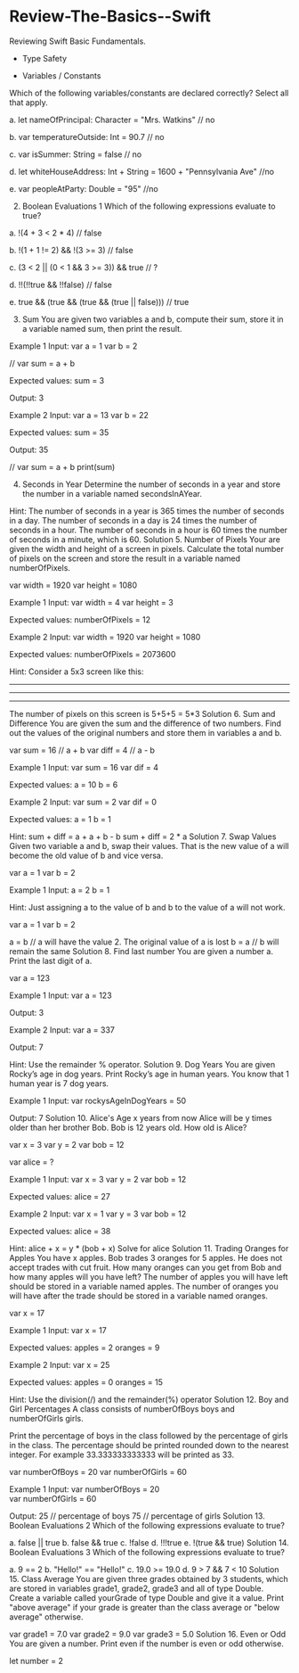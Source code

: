 # Review-The-Basics--Swift
Reviewing Swift Basic Fundamentals.
* Type Safety

* Variables / Constants

 Which of the following variables/constants are declared correctly? Select all that apply.

a. let nameOfPrincipal: Character = "Mrs. Watkins" // no

b. var temperatureOutside: Int = 90.7 // no

c. var isSummer: String = false // no

d. let whiteHouseAddress: Int + String = 1600 + "Pennsylvania Ave" //no

e. var peopleAtParty: Double = "95" //no



2. Boolean Evaluations 1
Which of the following expressions evaluate to true?

a. !(4 + 3 < 2 * 4)  // false

b. !(1 + 1 != 2) && !(3 >= 3) // false

c. (3 < 2 || (0 < 1 && 3 >= 3)) && true // ?

d. !!(!!true && !!false) // false

e. true && (true && (true && (true || false))) // true

3. Sum
You are given two variables a and b, compute their sum, store it in a variable named sum, then print the result.

Example 1
Input:
var a = 1
var b = 2

// var sum = a + b

Expected values:
sum = 3

Output: 
3


Example 2
Input:
var a = 13
var b = 22

Expected values: 
sum = 35

Output:
35

// var sum = a + b 
print(sum)


4. Seconds in Year
Determine the number of seconds in a year and store the number in a variable named secondsInAYear.

Hint:
The number of seconds in a year is 365 times the number of seconds in a day.
The number of seconds in a day is 24 times the number of seconds in a hour.
The number of seconds in a hour is 60 times the number of seconds in a minute, which is 60.
Solution
5. Number of Pixels
Your are given the width and height of a screen in pixels. Calculate the total number of pixels on the screen and store the result in a variable named numberOfPixels.

var width = 1920 
var height = 1080

Example 1
Input: 
var width = 4
var height = 3

Expected values:
numberOfPixels = 12

Example 2
Input:
var width = 1920
var height = 1080

Expected values:
numberOfPixels = 2073600

Hint:
Consider a 5x3 screen like this:
*****
*****
*****

The number of pixels on this screen is 5+5+5 = 5*3
Solution
6. Sum and Difference
You are given the sum and the difference of two numbers. Find out the values of the original numbers and store them in variables a and b.

var sum = 16 // a + b 
var diff = 4 // a - b

Example 1
Input: 
var sum = 16 
var dif = 4

Expected values:
a = 10
b = 6

Example 2
Input:
var sum = 2 
var dif = 0

Expected values:
a = 1
b = 1

Hint:
sum + diff = a + a + b - b
sum + diff = 2 * a
Solution
7. Swap Values
Given two variable a and b, swap their values. That is the new value of a will become the old value of b and vice versa.

var a = 1
var b = 2

Example 1
Input: 
a = 2
b = 1

Hint:
Just assigning a to the value of b and b to the value of a will not work.

var a = 1
var b = 2

a = b // a will have the value 2. The original value of a is lost
b = a // b will remain the same
Solution
8. Find last number
You are given a number a. Print the last digit of a.

var a = 123

Example 1
Input: 
var a = 123

Output:
3

Example 2
Input: 
var a = 337

Output:
7

Hint:
Use the remainder % operator.
Solution
9. Dog Years
You are given Rocky’s age in dog years. Print Rocky’s age in human years. You know that 1 human year is 7 dog years.

Example 1
Input: 
var rockysAgeInDogYears = 50

Output:
7
Solution
10. Alice's Age
x years from now Alice will be y times older than her brother Bob. Bob is 12 years old. How old is Alice?

var x = 3
var y = 2
var bob = 12

var alice = ?

Example 1
Input: 
var x = 3
var y = 2
var bob = 12

Expected values: 
alice = 27

Example 2
Input: 
var x = 1
var y = 3
var bob = 12

Expected values: 
alice = 38

Hint:
alice + x = y * (bob + x)
Solve for alice
Solution
11. Trading Oranges for Apples
You have x apples. Bob trades 3 oranges for 5 apples. He does not accept trades with cut fruit. How many oranges can you get from Bob and how many apples will you have left? The number of apples you will have left should be stored in a variable named apples. The number of oranges you will have after the trade should be stored in a variable named oranges.

var x = 17

Example 1
Input: 
var x = 17

Expected values: 
apples = 2
oranges = 9

Example 2
Input: 
var x = 25

Expected values: 
apples = 0
oranges = 15

Hint:
Use the division(/) and the remainder(%) operator
Solution
12. Boy and Girl Percentages
A class consists of numberOfBoys boys and numberOfGirls girls.

Print the percentage of boys in the class followed by the percentage of girls in the class. The percentage should be printed rounded down to the nearest integer. For example 33.333333333333 will be printed as 33.

var numberOfBoys = 20
var numberOfGirls = 60

Example 1
Input: 
var numberOfBoys = 20  
var numberOfGirls = 60

Output:
25 // percentage of boys
75 // percentage of girls
Solution
13. Boolean Evaluations 2
Which of the following expressions evaluate to true?

a. false || true
b. false && true
c. !false
d. !!!true
e. !(true && true)
Solution
14. Boolean Evaluations 3
Which of the following expressions evaluate to true?

a. 9 == 2
b. "Hello!" == "Hello!"
c. 19.0 >= 19.0
d. 9 > 7 && 7 < 10
Solution
15. Class Average
You are given three grades obtained by 3 students, which are stored in variables grade1, grade2, grade3 and all of type Double. Create a variable called yourGrade of type Double and give it a value. Print "above average" if your grade is greater than the class average or "below average" otherwise.

var grade1 = 7.0
var grade2 = 9.0
var grade3 = 5.0
Solution
16. Even or Odd
You are given a number. Print even if the number is even or odd otherwise.

let number = 2
